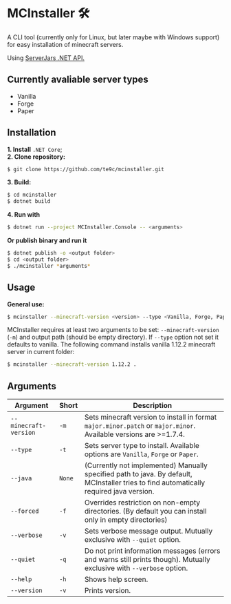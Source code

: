 # MCInstaller 🛠️

A CLI tool (currently only for Linux, but later maybe with Windows support) for easy installation of minecraft servers.

Using [ServerJars .NET API.](https://github.com/tekgator/ServerJars)

## Currently avaliable server types
- Vanilla
- Forge
- Paper

## Installation
**1. Install** `.NET Core`;  
**2. Clone repository:**
```bash
$ git clone https://github.com/te9c/mcinstaller.git
```
**3. Build:**
```bash
$ cd mcinstaller
$ dotnet build
```
**4. Run with**
```bash
$ dotnet run --project MCInstaller.Console -- <arguments>
```
**Or publish binary and run it**
```bash
$ dotnet publish -o <output folder>
$ cd <output folder>
$ ./mcinstaller *arguments*
```
## Usage
**General use:**

```bash
$ mcinstaller --minecraft-version <version> --type <Vanilla, Forge, Paper> <output folder>
```

MCInstaller requires at least two arguments to be set: `--minecraft-version` (`-m`) and output path (should be empty directory).
If `--type` option not set it defaults to vanilla.
The following command installs vanilla 1.12.2 minecraft server in current folder:
```bash
$ mcinstaller --minecraft-version 1.12.2 .
```

## Arguments
| Argument              | Short  | Description                                                                                                                             |
| --------------------- | ------ | --------------------------------------------------------------------------------------------------------------------------------------- |
| `--minecraft-version` | `-m`   | Sets minecraft version to install in format `major.minor.patch` or `major.minor`. Available versions are >=1.7.4.                       |
| `--type`              | `-t`   | Sets server type to install. Available options are `Vanilla`, `Forge` or `Paper`.                                                       |
| `--java`              | `None` | (Currently not implemented) Manually specified path to java. By default, MCInstaller tries to find automatically required java version. |
| `--forced`            | `-f`   | Overrides restriction on non-empty directories. (By default you can install only in empty directories)                                  |
| `--verbose`           | `-v`   | Sets verbose message output. Mutually exclusive with `--quiet` option.                                                                  |
| `--quiet`             | `-q`   | Do not print information messages (errors and warns still prints though). Mutually exclusive with `--verbose` option.                   |
| `--help`              | `-h`   | Shows help screen.                                                                                                                      |
| `--version`           | `-v`   | Prints version.                                                                                                                         |
